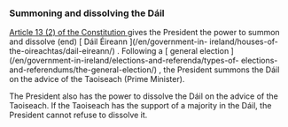 ###  Summoning and dissolving the Dáil

[ Article 13 (2) of the Constitution
](https://www.irishstatutebook.ie/eli/cons/en/html#part3) gives the President
the power to summon and dissolve (end) [ Dáil Éireann ](/en/government-in-
ireland/houses-of-the-oireachtas/dail-eireann/) . Following a [ general
election ](/en/government-in-ireland/elections-and-referenda/types-of-
elections-and-referendums/the-general-election/) , the President summons the
Dáil on the advice of the Taoiseach (Prime Minister).

The President also has the power to dissolve the Dáil on the advice of the
Taoiseach. If the Taoiseach has the support of a majority in the Dáil, the
President cannot refuse to dissolve it.
